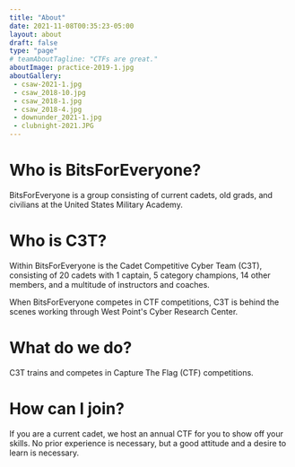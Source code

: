 ```yaml
---
title: "About"
date: 2021-11-08T00:35:23-05:00
layout: about
draft: false
type: "page"
# teamAboutTagline: "CTFs are great."
aboutImage: practice-2019-1.jpg
aboutGallery:
 - csaw-2021-1.jpg
 - csaw_2018-10.jpg
 - csaw_2018-1.jpg
 - csaw_2018-4.jpg
 - downunder_2021-1.jpg
 - clubnight-2021.JPG
---
```


# Who is BitsForEveryone?

BitsForEveryone is a group consisting of current cadets, old grads, and civilians at the United States Military Academy.

# Who is C3T?
Within BitsForEveryone is the Cadet Competitive Cyber Team (C3T), consisting of 20 cadets with 1 captain, 5 category champions, 14 other members, and a multitude of instructors and coaches.

When BitsForEveryone competes in CTF competitions, C3T is behind the scenes working through West Point's Cyber Research Center.

# What do we do?
C3T trains and competes in Capture The Flag (CTF) competitions. 


# How can I join?

If you are a current cadet, we host an annual CTF for you to show off your skills. No prior experience is necessary, but a good attitude and a desire to learn is necessary.